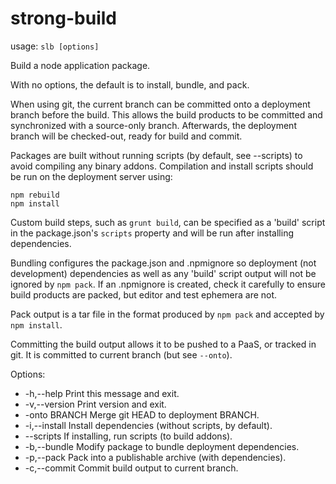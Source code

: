 # strong-build

usage: `slb [options]`

Build a node application package.

With no options, the default is to install, bundle, and pack.

When using git, the current branch can be committed onto a deployment
branch before the build. This allows the build products to be
committed and synchronized with a source-only branch. Afterwards, the
deployment branch will be checked-out, ready for build and commit.

Packages are built without running scripts (by default, see --scripts)
to avoid compiling any binary addons. Compilation and install scripts
should be run on the deployment server using:

    npm rebuild
    npm install

Custom build steps, such as `grunt build`, can be specified as a
'build' script in the package.json's `scripts` property and will
be run after installing dependencies.

Bundling configures the package.json and .npmignore so deployment (not
development) dependencies as well as any 'build' script output will
not be ignored by `npm pack`. If an .npmignore is created, check it
carefully to ensure build products are packed, but editor and test
ephemera are not.

Pack output is a tar file in the format produced by `npm pack` and
accepted by `npm install`.

Committing the build output allows it to be pushed to a PaaS, or
tracked in git. It is committed to current branch (but see `--onto`).

Options:
* -h,--help       Print this message and exit.
* -v,--version    Print version and exit.
* -onto BRANCH    Merge git HEAD to deployment BRANCH.
* -i,--install    Install dependencies (without scripts, by default).
* --scripts       If installing, run scripts (to build addons).
* -b,--bundle     Modify package to bundle deployment dependencies.
* -p,--pack       Pack into a publishable archive (with dependencies).
* -c,--commit     Commit build output to current branch.
